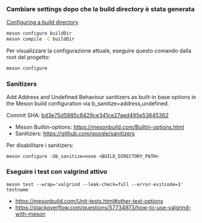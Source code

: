 ### Cambiare settings dopo che la build directory è stata generata
[Configuring a build directory](https://mesonbuild.com/Configuring-a-build-directory.html)
```sh
meson configure buildDir
meson compile -C buildDir
```
Per visualizzare la configurazione attuale, eseguire questo comando dalla root del progetto:
```sh
meson configure
```

### Sanitizers
Add Address and Undefined Behaviour sanitizers as built-in base options in the Meson build configuration via b_sanitize=address,undefined.

Commit SHA: [bd3e75d5985c8429ce341ce27aed495e53645362](https://github.com/vtramo/rtl-mc/commit/bd3e75d5985c8429ce341ce27aed495e53645362)

- Meson Builtin-options: https://mesonbuild.com/Builtin-options.html
- Sanitizers: https://github.com/google/sanitizers

Per disabilitare i sanitizers:
```shell
meson configure -Db_sanitize=none <BUILD_DIRECTORY_PATH>
```

### Eseguire i test con valgrind attivo
```shell
meson test --wrap='valgrind --leak-check=full --error-exitcode=1' testname
```
- https://mesonbuild.com/Unit-tests.html#other-test-options
- https://stackoverflow.com/questions/57734973/how-to-use-valgrind-with-meson